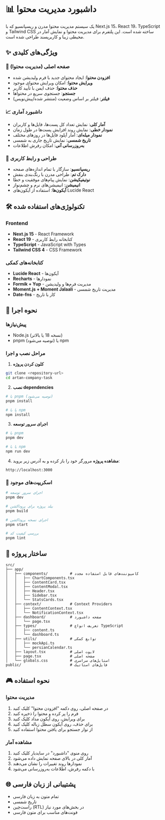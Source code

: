 # 📊 داشبورد مدیریت محتوا

یک سیستم مدیریت محتوا مدرن و ریسپانسیو که با Next.js 15، React 19، TypeScript و Tailwind CSS ساخته شده است. این پلتفرم برای مدیریت محتوا و نمایش آمار در محیطی زیبا و کاربرپسند طراحی شده است.

## ✨ ویژگی‌های کلیدی

### 🎯 صفحه اصلی (مدیریت محتوا)

- **افزودن محتوا**: ایجاد محتوای جدید با فرم ولیدیشن شده
- **ویرایش محتوا**: امکان ویرایش محتوای موجود
- **حذف محتوا**: حذف ایمن با تأیید کاربر
- **جستجو**: جستجوی سریع در محتواها
- **فیلتر**: فیلتر بر اساس وضعیت (منتشر شده/پیش‌نویس)

### 📈 داشبورد آماری

- **آمار کلی**: نمایش تعداد کل پست‌ها، فایل‌ها و کاربران
- **نمودار خطی**: نمایش روند افزایش پست‌ها در طول زمان
- **نمودار میله‌ای**: آمار آپلود فایل‌ها در روزهای مختلف
- **تاریخ شمسی**: نمایش تاریخ جاری به شمسی
- **به‌روزرسانی آنی**: امکان رفرش اطلاعات

### 🎨 طراحی و رابط کاربری

- **ریسپانسیو**: سازگار با تمام اندازه‌های صفحه
- **دارک تم**: طراحی مدرن با رنگ‌بندی بنفش
- **نوتیفیکیشن**: نمایش پیام‌های موفقیت و خطا
- **انیمیشن**: انیمیشن‌های نرم و چشم‌نواز
- **آیکون‌ها**: استفاده از آیکون‌های Lucide React

## 🛠️ تکنولوژی‌های استفاده شده

### Frontend

- **Next.js 15** - React Framework
- **React 19** - کتابخانه رابط کاربری
- **TypeScript** - JavaScript with Types
- **Tailwind CSS 4** - CSS Framework

### کتابخانه‌های کمکی

- **Lucide React** - آیکون‌ها
- **Recharts** - نمودارها
- **Formik + Yup** - مدیریت فرم‌ها و ولیدیشن
- **Moment.js + Moment Jalaali** - مدیریت تاریخ شمسی
- **Date-fns** - کار با تاریخ

## 🚀 نحوه اجرا

### پیش‌نیازها

- Node.js (نسخه 18 یا بالاتر)
- pnpm (توصیه می‌شود) یا npm

### مراحل نصب و اجرا

1. **کلون کردن پروژه**

```bash
git clone <repository-url>
cd artan-company-task
```

2. **نصب dependencies**

```bash
# با pnpm (توصیه می‌شود)
pnpm install

# یا با npm
npm install
```

3. **اجرای سرور توسعه**

```bash
# با pnpm
pnpm dev

# یا با npm
npm run dev
```

4. **مشاهده پروژه**
   مرورگر خود را باز کرده و به آدرس زیر بروید:

```
http://localhost:3000
```

### 📜 اسکریپت‌های موجود

```bash
# اجرای سرور توسعه
pnpm dev

# بیلد پروژه برای پروداکشن
pnpm build

# اجرای نسخه پروداکشن
pnpm start

# بررسی کیفیت کد
pnpm lint
```

## 📁 ساختار پروژه

```
src/
├── app/
│   ├── components/          # کامپوننت‌های قابل استفاده مجدد
│   │   ├── ChartComponents.tsx
│   │   ├── ContentCard.tsx
│   │   ├── ContentModal.tsx
│   │   ├── Header.tsx
│   │   ├── Sidebar.tsx
│   │   └── StatsCards.tsx
│   ├── context/             # Context Providers
│   │   ├── ContentContext.tsx
│   │   └── NotificationContext.tsx
│   ├── dashboard/           # صفحه داشبورد
│   │   └── page.tsx
│   ├── types/               # تعریف انواع TypeScript
│   │   ├── content.ts
│   │   └── dashboard.ts
│   ├── utils/               # توابع کمکی
│   │   ├── mockApi.ts
│   │   └── persianCalendar.ts
│   ├── layout.tsx           # لایوت اصلی
│   ├── page.tsx             # صفحه اصلی
│   └── globals.css          # استایل‌های سراسری
public/                      # فایل‌های استاتیک
```

## 🎮 نحوه استفاده

### مدیریت محتوا

1. در صفحه اصلی، روی دکمه "افزودن محتوا" کلیک کنید
2. فرم را پر کرده و محتوا را ذخیره کنید
3. برای ویرایش، روی آیکون مداد کلیک کنید
4. برای حذف، روی آیکون سطل زباله کلیک کنید
5. از نوار جستجو برای یافتن محتوا استفاده کنید

### مشاهده آمار

1. روی منوی "داشبورد" در سایدبار کلیک کنید
2. آمار کلی در بالای صفحه نمایش داده می‌شود
3. نمودارها روند تغییرات را نشان می‌دهند
4. با دکمه رفرش، اطلاعات به‌روزرسانی می‌شود

## 🌐 پشتیبانی از زبان فارسی

- تمام متون به زبان فارسی
- تاریخ شمسی
- راست‌چین (RTL) در بخش‌های مورد نیاز
- فونت‌های مناسب برای متون فارسی
